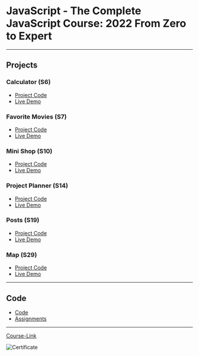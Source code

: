 # JavaScript - The Complete JavaScript Course: 2022 From Zero to Expert

---

## Projects

### Calculator (S6)

- [Project Code](./Projects/01-Calculator/)
- [Live Demo]()

### Favorite Movies (S7)

- [Project Code](./Projects/02-Favorite-Movies/)
- [Live Demo]()

### Mini Shop (S10)

- [Project Code](./Projects/03-Mini-Shop/)
- [Live Demo]()

### Project Planner (S14)

- [Project Code](./Projects/04-Project-Planner/)
- [Live Demo]()

### Posts (S19)

- [Project Code](./Projects/05-Posts/)
- [Live Demo]()

### Map (S29)

- [Project Code](./Projects/06-Map/)
- [Live Demo]()

---

## Code

- [Code](Code)
- [Assignments](Code/assignments/)

---

[Course-Link](https://www.udemy.com/course/javascript-the-complete-guide-2020-beginner-advanced/)<br>

![Certificate](https://github.com/Mahmoud-Hamza-Git/Kalbonyan-Elmarsos/assets/86957735/79756aa2-838a-4b67-9b79-f2751ada19c7)

<br>
